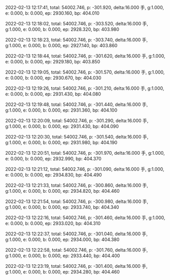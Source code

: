 2022-02-13 12:17:41, total: 54002.746, p: -301.920, delta:16.000 手, g:1.000, e: 0.000, b: 0.000, ep: 2930.160, bp: 404.010

2022-02-13 12:18:02, total: 54002.746, p: -303.520, delta:16.000 手, g:1.000, e: 0.000, b: 0.000, ep: 2928.320, bp: 403.980

2022-02-13 12:18:23, total: 54002.746, p: -303.740, delta:16.000 手, g:1.000, e: 0.000, b: 0.000, ep: 2927.140, bp: 403.860

2022-02-13 12:18:44, total: 54002.746, p: -301.620, delta:16.000 手, g:1.000, e: 0.000, b: 0.000, ep: 2929.180, bp: 403.850

2022-02-13 12:19:05, total: 54002.746, p: -301.570, delta:16.000 手, g:1.000, e: 0.000, b: 0.000, ep: 2930.670, bp: 404.030

2022-02-13 12:19:26, total: 54002.746, p: -301.210, delta:16.000 手, g:1.000, e: 0.000, b: 0.000, ep: 2931.430, bp: 404.080

2022-02-13 12:19:48, total: 54002.746, p: -301.440, delta:16.000 手, g:1.000, e: 0.000, b: 0.000, ep: 2931.360, bp: 404.100

2022-02-13 12:20:09, total: 54002.746, p: -301.290, delta:16.000 手, g:1.000, e: 0.000, b: 0.000, ep: 2931.430, bp: 404.090

2022-02-13 12:20:30, total: 54002.746, p: -301.540, delta:16.000 手, g:1.000, e: 0.000, b: 0.000, ep: 2931.980, bp: 404.190

2022-02-13 12:20:51, total: 54002.746, p: -301.970, delta:16.000 手, g:1.000, e: 0.000, b: 0.000, ep: 2932.990, bp: 404.370

2022-02-13 12:21:12, total: 54002.746, p: -301.090, delta:16.000 手, g:1.000, e: 0.000, b: 0.000, ep: 2934.830, bp: 404.490

2022-02-13 12:21:33, total: 54002.746, p: -300.860, delta:16.000 手, g:1.000, e: 0.000, b: 0.000, ep: 2934.820, bp: 404.460

2022-02-13 12:21:54, total: 54002.746, p: -300.980, delta:16.000 手, g:1.000, e: 0.000, b: 0.000, ep: 2933.740, bp: 404.340

2022-02-13 12:22:16, total: 54002.746, p: -301.460, delta:16.000 手, g:1.000, e: 0.000, b: 0.000, ep: 2933.020, bp: 404.310

2022-02-13 12:22:37, total: 54002.746, p: -301.040, delta:16.000 手, g:1.000, e: 0.000, b: 0.000, ep: 2934.000, bp: 404.380

2022-02-13 12:22:58, total: 54002.746, p: -301.760, delta:16.000 手, g:1.000, e: 0.000, b: 0.000, ep: 2933.440, bp: 404.400

2022-02-13 12:23:19, total: 54002.746, p: -301.400, delta:16.000 手, g:1.000, e: 0.000, b: 0.000, ep: 2934.280, bp: 404.460